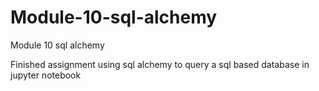 # Module-10-sql-alchemy
Module 10 sql alchemy


Finished assignment using sql alchemy to query a sql based database in jupyter notebook
